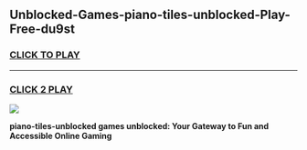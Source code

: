 
## Unblocked-Games-piano-tiles-unblocked-Play-Free-du9st
<h3>
<a href="https://premium76.site?title=piano-tiles-unblocked&ref=18A">CLICK TO PLAY</a></h3>
<hr>

<h3>
<a href="https://premium76.site?title=piano-tiles-unblocked&ref=18A">CLICK 2 PLAY</a>
  
</h3>

<a href="https://premium76.site?title=piano-tiles-unblocked&ref=18A"><img src="https://clearcache.store/games.png"></a>


**piano-tiles-unblocked games unblocked: Your Gateway to Fun and Accessible Online Gaming**
